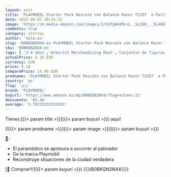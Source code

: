 ```yaml
---
layout: post
title: 'PLAYMOBIL Starter Pack Rescate con Balance Racer 71257  a Partir de 4 años'
date: 2025-06-07 20:54:32
image: 'https://m.media-amazon.com/images/I/51PgHHXMc+L._SL500_._SL400_.jpg'
comments: true
category: ofertas
author: 'tole.es'
slug: 'B0BKQN2NX4-es PLAYMOBIL Starter Pack Rescate con Balance Racer 71257 a...'
sku: 'B0BKQN2NX4-es'
tags: [ '3-4 años','Arborist Merchandising Root','Conjuntos de figuras de juguete','Juguetes','Juguetes y juegos','Muñecos y figuras','Outlet de Juguetes y Juegos','Self Service','Special Features Stores','Top brands in Toys','b6d17eda-2c26-45ed-a098-453a9f96e839_0','b6d17eda-2c26-45ed-a098-453a9f96e839_1801','b6d17eda-2c26-45ed-a098-453a9f96e839_5501','b6d17eda-2c26-45ed-a098-453a9f96e839_6301','playmobil','🇪🇸', ]
actualPrice: 5.18 EUR
currency: EUR
price: 5.18
comparePrice: 14.99 EUR
prodname: 'PLAYMOBIL Starter Pack Rescate con Balance Racer 71257  a Partir de 4 años'
country: 'es'
flag: '🇪🇸'
brand: 'PLAYMOBIL'
buyurl: 'https://www.amazon.es/dp/B0BKQN2NX4/?tag=tolees-21'
descuento: '65.44'
average: '5.70333333333333'
---
```


Tienes [{{< param title >}}]({{< param buyurl >}}) aqui!

[![{{< param prodname >}}]({{< param image >}})]({{< param buyurl >}})

🔎:

- El paramédico se apresura a socorrer al patinador
- De la marca Playmobil
- Reconstruye situaciones de la ciudad verdadera

[🛒 Comprar!!!]({{< param buyurl >}})
{{<world>}}B0BKQN2NX4{{</world>}}

